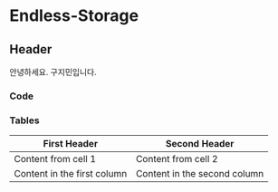 # Endless-Storage

## Header

안녕하세요.
구지민입니다. 

### Code

### Tables

First Header | Second Header
-------------|--------------
Content from cell 1 | Content from cell 2
Content in the first column | Content in the second column
